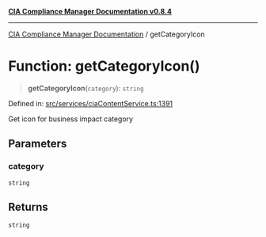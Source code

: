 [**CIA Compliance Manager Documentation v0.8.4**](../README.md)

***

[CIA Compliance Manager Documentation](../globals.md) / getCategoryIcon

# Function: getCategoryIcon()

> **getCategoryIcon**(`category`): `string`

Defined in: [src/services/ciaContentService.ts:1391](https://github.com/Hack23/cia-compliance-manager/blob/a6d8d6a2cab2160940b9a047208c12088d7e02cf/src/services/ciaContentService.ts#L1391)

Get icon for business impact category

## Parameters

### category

`string`

## Returns

`string`
